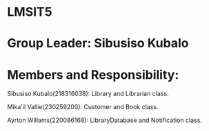 # LMSIT5

# Group Leader: Sibusiso Kubalo

# Members and Responsibility:

Sibusiso Kubalo(218316038): Library and Librarian class.

Mika'il  Vallie(230259200): Customer and Book class.

Ayrton Willams(220086168): LibraryDatabase and Notification class.
